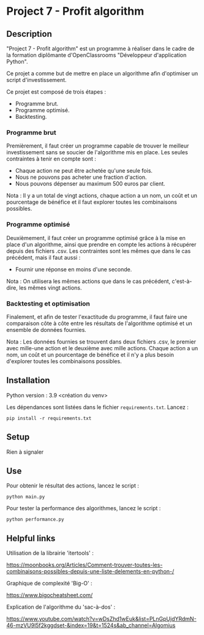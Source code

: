 # Project 7 - Profit algorithm

## Description

"Project 7 - Profit algorithm" est un programme à réaliser dans le cadre de la formation diplômante d'OpenClassrooms "Développeur d'application Python".

Ce projet a comme but de mettre en place un algorithme afin d'optimiser un script d'investissement.

Ce projet est composé de trois étapes :
- Programme brut.
- Programme optimisé.
- Backtesting.

### Programme brut
Premièrement, il faut créer un programme capable de trouver le meilleur investissement sans se soucier de
l'algorithme mis en place. Les seules contraintes à tenir en compte sont :
- Chaque action ne peut être achetée qu'une seule fois.
- Nous ne pouvons pas acheter une fraction d'action.
- Nous pouvons dépenser au maximum 500 euros par client.

Nota : Il y a un total de vingt actions, chaque action a un nom, un coût et un pourcentage de bénéfice
et il faut explorer toutes les combinaisons possibles.

### Programme optimisé
Deuxièmement, il faut créer un programme optimisé grâce à la mise en place d'un algorithme,
ainsi que prendre en compte les actions à récupérer depuis des fichiers .csv.
Les contraintes sont les mêmes que dans le cas précédent, mais il faut aussi :
- Fournir une réponse en moins d'une seconde.

Nota : On utilisera les mêmes actions que dans le cas précédent, c'est-à-dire, les mêmes
vingt actions.

### Backtesting et optimisation
Finalement, et afin de tester l'exactitude du programme, il faut faire une comparaison 
côte à côte entre les résultats de l'algorithme optimisé et un ensemble de données fournies.

Nota : Les données fournies se trouvent dans deux fichiers .csv, le premier avec mille-une action
et le deuxième avec mille actions. Chaque action a un nom, un coût et un pourcentage de bénéfice 
et il n'y a plus besoin d'explorer toutes les combinaisons possibles.

## Installation

Python version : 3.9
<création du venv>

Les dépendances sont listées dans le fichier `requirements.txt`.
Lancez :

```
pip install -r requirements.txt
```

## Setup

Rien à signaler

## Use
Pour obtenir le résultat des actions, lancez le script :

```
python main.py
```

Pour tester la performance des algorithmes, lancez le script : 

```
python performance.py
```

## Helpful links

Utilisation de la librairie 'itertools' :

https://moonbooks.org/Articles/Comment-trouver-toutes-les-combinaisons-possibles-depuis-une-liste-delements-en-python-/

Graphique de complexité 'Big-O' :

https://www.bigocheatsheet.com/

Explication de l'algorithme du 'sac-à-dos' :

https://www.youtube.com/watch?v=wDsZhd1wEuk&list=PLnGpUjdYRdmN-46-mzVU9l5f2kggdset-&index=19&t=1524s&ab_channel=Algomius

